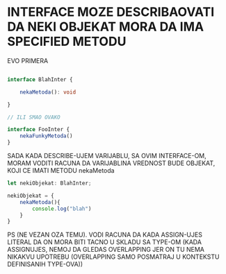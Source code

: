 # INTERFACE MOZE DESCRIBAOVATI DA NEKI OBJEKAT MORA DA IMA SPECIFIED METODU

EVO PRIMERA

```typescript

interface BlahInter {

    nekaMetoda(): void

}

// ILI SMAO OVAKO

interface FooInter {
    nekaFunkyMetoda()
}


```

SADA KADA DESCRIBE-UJEM VARIJABLU, SA OVIM INTERFACE-OM, MORAM VODITI RACUNA DA VARIJABLINA VREDNOST BUDE OBJEKAT, KOJI CE IMATI METODU nekaMetoda

```typescript
let nekiObjekat: BlahInter;

nekiObjekat = {
    nekaMetoda(){
        console.log("blah")
    }
}

```

PS (NE VEZAN OZA TEMU). VODI RACUNA DA KADA ASSIGN-UJES LITERAL DA ON MORA BITI TACNO U SKLADU SA TYPE-OM (KADA ASSIGNUJES, NEMOJ DA GLEDAS OVERLAPPING JER ON TU NEMA NIKAKVU UPOTREBU (OVERLAPPING SAMO POSMATRAJ U KONTEKSTU DEFINISANIH TYPE-OVA))